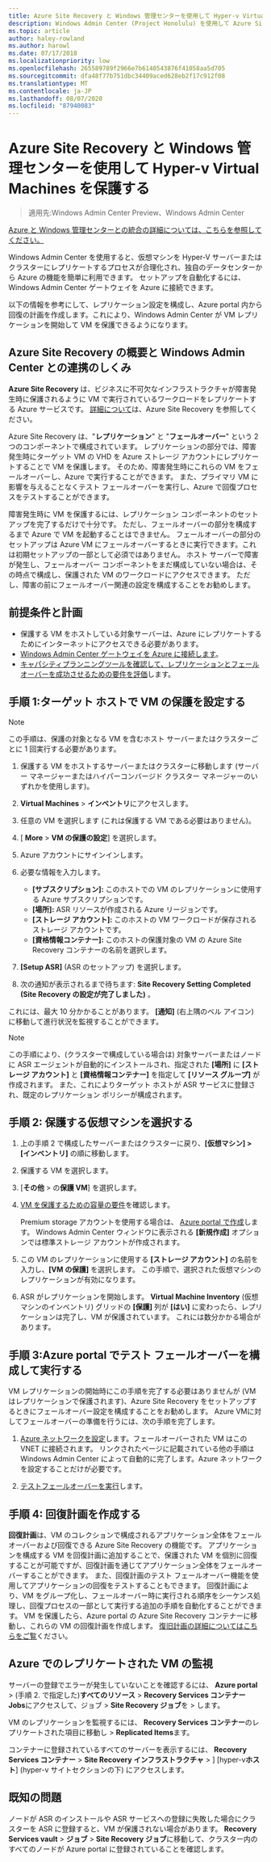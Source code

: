 ```yaml
---
title: Azure Site Recovery と Windows 管理センターを使用して Hyper-v Virtual Machines を保護する
description: Windows Admin Center (Project Honolulu) を使用して Azure Site Recovery で Hyper-V VM を保護します。
ms.topic: article
author: haley-rowland
ms.author: harowl
ms.date: 07/17/2018
ms.localizationpriority: low
ms.openlocfilehash: 265589789f2966e7b6140543876f41058aa5d705
ms.sourcegitcommit: dfa48f77b751dbc34409aced628eb2f17c912f08
ms.translationtype: MT
ms.contentlocale: ja-JP
ms.lasthandoff: 08/07/2020
ms.locfileid: "87940083"
---
```

# <a name="protect-your-hyper-v-virtual-machines-with-azure-site-recovery-and-windows-admin-center"></a>Azure Site Recovery と Windows 管理センターを使用して Hyper-v Virtual Machines を保護する

>適用先:Windows Admin Center Preview、Windows Admin Center

[Azure と Windows 管理センターとの統合の詳細については、こちらを参照してください。](../plan/azure-integration-options.md)

Windows Admin Center を使用すると、仮想マシンを Hyper-V サーバーまたはクラスターにレプリケートするプロセスが合理化され、独自のデータセンターから Azure の機能を簡単に利用できます。 セットアップを自動化するには、Windows Admin Center ゲートウェイを Azure に接続できます。

以下の情報を参考にして、レプリケーション設定を構成し、Azure portal 内から回復の計画を作成します。これにより、Windows Admin Center が VM レプリケーションを開始して VM を保護できるようになります。

## <a name="what-is-azure-site-recovery-and-how-does-it-work-with-windows-admin-center"></a>Azure Site Recovery の概要と Windows Admin Center との連携のしくみ

**Azure Site Recovery** は、ビジネスに不可欠なインフラストラクチャが障害発生時に保護されるように VM で実行されているワークロードをレプリケートする Azure サービスです。  [詳細について](https://docs.microsoft.com/azure/site-recovery/site-recovery-overview)は、Azure Site Recovery を参照してください。

Azure Site Recovery は、"**レプリケーション**" と "**フェールオーバー**" という 2 つのコンポーネントで構成されています。 レプリケーションの部分では、障害発生時にターゲット VM の VHD を Azure ストレージ アカウントにレプリケートすることで VM を保護します。 そのため、障害発生時にこれらの VM をフェールオーバーし、Azure で実行することができます。 また、プライマリ VM に影響を与えることなくテスト フェールオーバーを実行し、Azure で回復プロセスをテストすることができます。

障害発生時に VM を保護するには、レプリケーション コンポーネントのセットアップを完了するだけで十分です。 ただし、フェールオーバーの部分を構成するまで Azure で VM を起動することはできません。 フェールオーバーの部分のセットアップは Azure VM にフェールオーバーするときに実行できます。これは初期セットアップの一部として必須ではありません。 ホスト サーバーで障害が発生し、フェールオーバー コンポーネントをまだ構成していない場合は、その時点で構成し、保護された VM のワークロードにアクセスできます。 ただし、障害の前にフェールオーバー関連の設定を構成することをお勧めします。


## <a name="prerequisites-and-planning"></a>前提条件と計画

- 保護する VM をホストしている対象サーバーは、Azure にレプリケートするためにインターネットにアクセスできる必要があります。
- [Windows Admin Center ゲートウェイを Azure に接続します](azure-integration.md)。
- [キャパシティプランニングツールを確認して、レプリケーションとフェールオーバーを成功させるための要件を評価](https://docs.microsoft.com/azure/site-recovery/hyper-v-site-walkthrough-capacity)します。

## <a name="step-1-set-up-vm-protection-on-your-target-host"></a>手順 1:ターゲット ホストで VM の保護を設定する

> [!NOTE]
> この手順は、保護の対象となる VM を含むホスト サーバーまたはクラスターごとに 1 回実行する必要があります。

1. 保護する VM をホストするサーバーまたはクラスターに移動します (サーバー マネージャーまたはハイパーコンバージド クラスター マネージャーのいずれかを使用します)。
2. **Virtual Machines**  >  **インベントリ**にアクセスします。
3. 任意の VM を選択します (これは保護する VM である必要はありません)。
4. [ **More**  >  **VM の保護の設定**] を選択します。
5. Azure アカウントにサインインします。
6. 必要な情報を入力します。

   - **[サブスクリプション]:** このホストでの VM のレプリケーションに使用する Azure サブスクリプションです。
   - **[場所]:** ASR リソースが作成される Azure リージョンです。
   - **[ストレージ アカウント]:** このホストの VM ワークロードが保存されるストレージ アカウントです。
   - **[資格情報コンテナー]:** このホストの保護対象の VM の Azure Site Recovery コンテナーの名前を選択します。

7. **[Setup ASR]** (ASR のセットアップ) を選択します。
8. 次の通知が表示されるまで待ちます: **Site Recovery Setting Completed (Site Recovery の設定が完了しました)** 。

これには、最大 10 分かかることがあります。 **[通知]** (右上隅のベル アイコン) に移動して進行状況を監視することができます。

>[!NOTE]
> この手順により、(クラスターで構成している場合は) 対象サーバーまたはノードに ASR エージェントが自動的にインストールされ、指定された **[場所]** に **[ストレージ アカウント]** と **[資格情報コンテナー]** を指定して **[リソース グループ]** が作成されます。 また、これによりターゲット ホストが ASR サービスに登録され、既定のレプリケーション ポリシーが構成されます。

## <a name="step-2-select-virtual-machines-to-protect"></a>手順 2: 保護する仮想マシンを選択する

1. 上の手順 2 で構成したサーバーまたはクラスターに戻り、**[仮想マシン] > [インベントリ]** の順に移動します。
2. 保護する VM を選択します。
3. [**その他**  >  の**保護 VM**] を選択します。
4. [VM を保護するための容量の要件](https://docs.microsoft.com/azure/site-recovery/site-recovery-capacity-planner)を確認します。

    Premium storage アカウントを使用する場合は、 [Azure portal で作成](https://docs.microsoft.com/azure/storage/common/storage-premium-storage)します。 Windows Admin Center ウィンドウに表示される **[新規作成]** オプションでは標準ストレージ アカウントが作成されます。

5. この VM のレプリケーションに使用する **[ストレージ アカウント]** の名前を入力し、**[VM の保護]** を選択します。 この手順で、選択された仮想マシンのレプリケーションが有効になります。

6. ASR がレプリケーションを開始します。 **Virtual Machine Inventory** (仮想マシンのインベントリ) グリッドの **[保護]** 列が **[はい]** に変わったら、レプリケーションは完了し、VM が保護されています。 これには数分かかる場合があります。

## <a name="step-3-configure-and-run-a-test-failover-in-the-azure-portal"></a>手順 3:Azure portal でテスト フェールオーバーを構成して実行する

 VM レプリケーションの開始時にこの手順を完了する必要はありませんが (VM はレプリケーションで保護されます)、Azure Site Recovery をセットアップするときにフェールオーバー設定を構成することをお勧めします。 Azure VMに対してフェールオーバーの準備を行うには、次の手順を完了します。

1. [Azure ネットワークを設定](https://docs.microsoft.com/azure/site-recovery/hyper-v-site-walkthrough-prepare-azure)します。フェールオーバーされた VM はこの VNET に接続されます。 リンクされたページに記載されている他の手順は Windows Admin Center によって自動的に完了します。Azure ネットワークを設定することだけが必要です。

2. [テストフェールオーバーを実行](https://docs.microsoft.com/azure/site-recovery/hyper-v-site-walkthrough-test-failover)します。

## <a name="step-4-create-recovery-plans"></a>手順 4: 回復計画を作成する

**回復計画**は、VM のコレクションで構成されるアプリケーション全体をフェールオーバーおよび回復できる Azure Site Recovery の機能です。 アプリケーションを構成する VM を回復計画に追加することで、保護された VM を個別に回復することが可能ですが、回復計画を通じてアプリケーション全体をフェールオーバーすることができます。 また、回復計画のテスト フェールオーバー機能を使用してアプリケーションの回復をテストすることもできます。 回復計画により、VM をグループ化し、フェールオーバー時に実行される順序をシーケンス処理し、回復プロセスの一部として実行する追加の手順を自動化することができます。 VM を保護したら、Azure portal の Azure Site Recovery コンテナーに移動し、これらの VM の回復計画を作成します。 [復旧計画の詳細についてはこちらをご覧](https://docs.microsoft.com/azure/site-recovery/site-recovery-create-recovery-plans)ください。

## <a name="monitoring-replicated-vms-in-azure"></a>Azure でのレプリケートされた VM の監視 ##

サーバーの登録でエラーが発生していないことを確認するには、 **Azure portal**  >  (手順 2. で指定した)**すべてのリソース**  >  **Recovery Services コンテナー** **Jobs**にアクセスして、ジョブ  >  **Site Recovery ジョブ**を > します。

VM のレプリケーションを監視するには、 **Recovery Services コンテナー**のレプリケートされた項目に移動し  >  **Replicated Items**ます。

コンテナーに登録されているすべてのサーバーを表示するには、 **Recovery Services コンテナー**  >  **Site Recovery インフラストラクチャ**  >  ] [hyper-v**ホスト**] (hyper-v サイトセクションの下) にアクセスします。

## <a name="known-issue"></a>既知の問題 ##

ノードが ASR のインストールや ASR サービスへの登録に失敗した場合にクラスターを ASR に登録すると、VM が保護されない場合があります。 **Recovery Services vault**  >  **ジョブ**  >  **Site Recovery ジョブ**に移動して、クラスター内のすべてのノードが Azure portal に登録されていることを確認します。